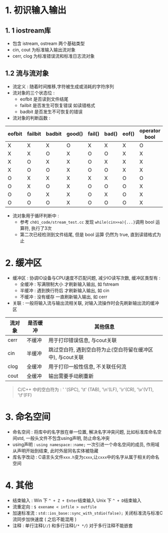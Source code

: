 
# 1. 初识输入输出
## 1. 1 iostream库
- 包含 istream, ostream 两个基础类型
- cin, cout 为标准输入输出流对象
- cerr, clog 为标准错误流和标准日志流对象

## 1.2 流与流对象
- 流定义 : 随着时间推移,字符被生成或消耗的字符序列
- 流对象的三个状态位 : 
    - eofbit 是否读到文件结尾
    - failbit 是否发生可恢复错误 如读错格式
    - badbit 是否发生不可恢复的错误
- 流对象的判断函数 : 

| eofbit | failbit | badbit | good() | fail() | bad() | eof() | operator bool | operator! |
|---|---|---|---|---|---|---|---|---|
| X                 | X         | X   | O    | X   | X  | X  | O           | X     |
| X                 | X         | O    | X   | O    | O   | X  | X          | O      |
| X                 | O          | X   | X   | O    | X  | X  | X          | O      |
| X                 | O          | O    | X   | O    | O   | X  | X          | O      |
| O                  | X         | X   | X   | X   | X  | O   | O           | X     |
| O                  | X         | O    | X   | O    | O   | O   | X          | O      |
| O                  | O          | X   | X   | O    | X  | O   | X          | O      |
| O                  | O          | O    | X   | O    | O   | O   | X          | O      |

- 流对象用于循环判断中 : 
    - 参考 `ch01_code/stream_test.cc` 发现 `while(cin>>a){...}`调用 bool 运算符, 执行了3次
    - 第二次已经检测到文件结尾, 但是 bool 运算 仍然为 true, 直到读错格式为止


# 2. 缓冲区
- 缓冲区 : 协调IO设备与CPU速度不匹配问题, 减少IO读写次数, 缓冲区类型有 : 
	- 全缓冲 : 写满限制大小 才刷新输入输出, 如 fstream
	- 半缓冲 : 遇到换行符后 才刷新输入输出, 如 cin
	- 不缓冲 : 没有缓存 一直刷新输入输出, 如 cerr
- 关联 : 一般将输入流与输出流相关联, 对输入流操作时会先刷新输出流的缓冲区

|流对象|是否缓冲|其他信息|
|---|---|---|
|cerr|不缓冲|用于打印错误信息, 与cout关联|
|cin|半缓冲|跳过空白符, 遇到空白符为止(空白符留在缓冲区中), 与cout关联|
|clog|全缓冲|用于打印一般性信息, 不关联任何流|
|cout|全缓冲|输出需要手动刷重新|

> C/C++ 中的空白符为 :  ' '(SPC), '\t' (TAB), '\n'(LF), '\r'(CR), '\v'(VT), '\f'(FF)

# 3. 命名空间
- 命名空间 : 将库中的名字放在单一位置, 解决名字冲突问题, 比如标准库命名空间std, 一般头文件不包含using声明, 防止命名冲突
- using声明 : `using namespace::name;` 一次引进一个命名空间的成员, 作用域从声明开始到结束, 此时外层同名实体被隐藏
- 库名字改动 : C语言头文件`xxx.h`变为`cxxx`,让`cxxx`中的名字从属于相关的命名空间

# 4. 其他
- 结束输入 : Win 下 `^ + Z + Enter`结束输入 Unix 下 `^ + D`结束输入 
- 流重定向 : `$ exename < infile > outfile` 
- 加速标准流 : `std::ios_base::sync_with_stdio(false);` 关闭标准流与标准C流同步加快速度 ( 之后不能混用 )
- 注释 : 单行注释(`//`) 和多行注释(`/* */`)  对于多行注释不能嵌套